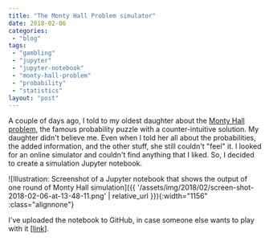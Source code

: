 ```yaml
---
title: "The Monty Hall Problem simulator"
date: 2018-02-06
categories: 
 - "blog"
tags: 
 - "gambling"
 - "jupyter"
 - "jupyter-notebook"
 - "monty-hall-problem"
 - "probability"
 - "statistics"
layout: "post"
---
```


A couple of days ago, I told to my oldest daughter about the [Monty Hall problem](https://en.wikipedia.org/wiki/Monty_Hall_problem), the famous probability puzzle with a counter-intuitive solution. My daughter didn't believe me. Even when I told her all about the probabilities, the added information, and the other stuff, she still couldn't "feel" it. I looked for an online simulator and couldn't find anything that I liked. So, I decided to create a simulation Jupyter notebook.

![Illustration: Screenshot of a Jupyter notebook that shows the output of one round of Monty Hall simulation]({{ '/assets/img/2018/02/screen-shot-2018-02-06-at-13-48-11.png' | relative_url }}){:width="1156" :class="alignnone"}

I've uploaded the notebook to GitHub, in case someone else wants to play with it [[link](https://gist.github.com/bgbg/62f5d67f054abbdaa865bfd64200c1d1)].

